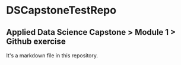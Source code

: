 # DSCapstoneTestRepo
## Applied Data Science Capstone > Module 1 > Github exercise
It's a markdown file in this repository.
